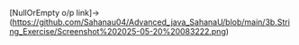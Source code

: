 [NullOrEmpty o/p link]->(https://github.com/Sahanau04/Advanced_java_SahanaU/blob/main/3b.String_Exercise/Screenshot%202025-05-20%20083222.png)
